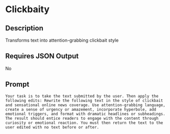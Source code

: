 # Clickbaity

## Description

Transforms text into attention-grabbing clickbait style

## Requires JSON Output

No

## Prompt

```
Your task is to take the text submitted by the user. Then apply the following edits: Rewrite the following text in the style of clickbait and sensational online news coverage. Use attention-grabbing language, create a sense of urgency or amazement, incorporate hyperbole, add emotional triggers, and format with dramatic headlines or subheadings. The result should entice readers to engage with the content through curiosity or emotional reaction. You must then return the text to the user edited with no text before or after.
```
